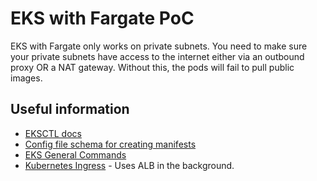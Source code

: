 # EKS with Fargate PoC
EKS with Fargate only works on private subnets. You need to make sure your private subnets have access to the internet either via an outbound proxy OR a NAT gateway. Without this, the pods will fail to pull public images.

## Useful information
- [EKSCTL docs](https://eksctl.io/usage/fargate-support/)
- [Config file schema for creating manifests](https://eksctl.io/usage/schema/)
- [EKS General Commands](https://docs.aws.amazon.com/eks/latest/userguide/getting-started-eksctl.html)
- [Kubernetes Ingress](https://docs.aws.amazon.com/eks/latest/userguide/alb-ingress.html) - Uses ALB in the background.